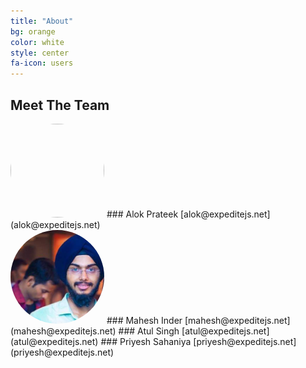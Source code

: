 ```yaml
---
title: "About"
bg: orange
color: white
style: center
fa-icon: users
---
```


## Meet The Team

<img src="https://alokprateek.in/avatar2.png" style="border-radius: 100%; text-align: center; height:150px; width:150px;">
### Alok Prateek
[alok@expeditejs.net](alok@expeditejs.net)<br/>
<img src="/images/pp.png" style="border-radius: 100%; text-align: center; height:150px; width:150px;">
### Mahesh Inder
[mahesh@expeditejs.net](mahesh@expeditejs.net)
### Atul Singh
[atul@expeditejs.net](atul@expeditejs.net)
### Priyesh Sahaniya
[priyesh@expeditejs.net](priyesh@expeditejs.net)
